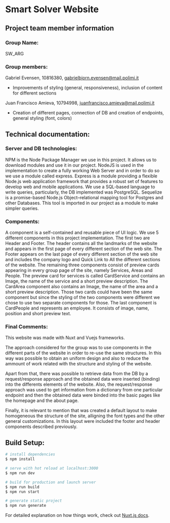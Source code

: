 # Smart Solver Website

## Project team member information
### Group Name:
SW_ARG

### Group members:
Gabriel Evensen, 10816380, gabrielbjorn.evensen@mail.polimi.it<br/>
- Improvements of styling (general, responsiveness), inclusion of content for different sections

Juan Francisco Amieva, 10794998, juanfrancisco.amieva@mail.polimi.it
- Creation of different pages, connection of DB and creation of endpoints, general styling (font, colors)

## Technical documentation:

### Server and DB technologies:

NPM is the Node Package Manager we use in this project. It allows us to download modules and use it in our project.
NodeJS is used in the implementation to create a fully working Web Server and in order to do so we use a module called express.
Express is a module providing a flexible Node.js web application framework that provides a robust set of features to develop web and mobile applications.
We use a SQL-based language to write queries, particularly, the DB implemented was PostgreSQL. Sequelize is a promise-based Node.js Object–relational mapping tool
for Postgres and other Databases. This tool is imported in our project as a module to make simpler queries.

### Components:

A component is a self-contained and reusable piece of UI logic. We use 5 different components in this project implementation. The first two are Header and Footer. The header contains all the landmarks of the website and appears in the first page of every different section of the web site. The Footer appears on the last page of every different section of the web site and includes the company logo and Quick Link to All the different sections of the website.
The remaining three components consist of preview cards appearing in every group page of the site, namely Services, Areas and People. The preview card for services is called CardService and contains an Image, the name of the service and a short preview description. The CardArea component also contains an Image, the name of the area and a short preview description. Those two cards could have been the same component but since the styling of the two components were different we chose to use two separate components for those. The last component is CardPeople and represents an employee. It consists of image, name, position and short preview text.

### Final Comments:

This website was made with Nuxt and Vuejs frameworks.

The approach considered for the group was to use components in the different parts of the website in order to re-use the same structures. In this way was possible to obtain an uniform design and also to reduce the ammount of work related with the structure and styling of the website.

Apart from that, there was possible to retrieve data from the DB by a request/response approach and the obtained data were inserted (binding) into the differents elements of the website. Also, the request/response approach was used to get information from a dictionary from one particular endpoint and then the obtained data were binded into the basic pages like the homepage and the about page.

Finally, it is relevant to mention that was created a default layout to make homogeneous the structure of the site, alligning the font types and the other general customizations. In this layout were included the footer and header components described previously.

## Build Setup:

```bash
# install dependencies
$ npm install

# serve with hot reload at localhost:3000
$ npm run dev

# build for production and launch server
$ npm run build
$ npm run start

# generate static project
$ npm run generate
```

For detailed explanation on how things work, check out [Nuxt.js docs](https://nuxtjs.org).

